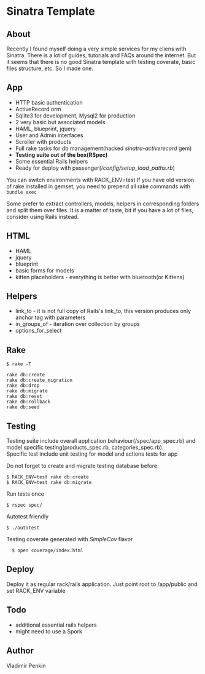 # Sinatra Template

## About
  Recently I found myself doing a very simple services for my cliens with Sinatra. There is a lot of guides, tutorials and FAQs around the internet. But it seems that there is no good Sinatra template with testing coverate, basic files structure, etc. So I made one.

## App
  * HTTP basic authentication 
  * ActiveRecord orm
  * Sqlite3 for development, Mysql2 for production
  * 2 very basic but associated models
  * HAML, blueprint, jquery
  * User and Admin interfaces
  * Scroller with products
  * Full rake tasks for db management(hacked _sinatra-activerecord_ gem)
  * **Testing suite out of the box(RSpec)**
  * Some essential Rails helpers 
  * Ready for deploy with passenger(_/config/setup\_load\_paths.rb_)
  
  You can switch environments with RACK_ENV=test
  If you have old version of rake installed in gemset, you need to prepend all rake commands with `bundle exec`
  
  Some prefer to extract controllers, models, helpers in corresponding folders and split them over files. It is a matter of taste, bit if you have a lot of files, consider using Rails instead.
  
## HTML
  * HAML
  * jquery
  * blueprint 
  * basic forms for models
  * kitten placeholders - everything is better with bluetooth(or Kittens)
  
## Helpers
  * link\_to - it is not full copy of Rails's link_to, this version produces only anchor tag with parameters
  * in\_groups\_of - iteration over collection by groups
  * options\_for\_select

## Rake 
  
    $ rake -T

    rake db:create
    rake db:create_migration
    rake db:drop
    rake db:migrate
    rake db:reset
    rake db:rollback
    rake db:seed

## Testing
  Testing suite include overall application behaviour(/spec/app_spec.rb) and model specific testing(products_spec.rb, categories_spec.rb).  
  Specific test include unit testing for model and actions tests for app
  
  Do not forget to create and migrate testing database before:
  
    $ RACK_ENV=test rake db:create
    $ RACK_ENV=test rake db:migrate
    

  Run tests once
    
    $ rspec spec/
    
  Autotest friendly

    $ ./autotest
    
  Testing coverate generated with _SimpleCov_ flavor
      
      $ open coverage/index.html
      
## Deploy

  Deploy it as regular rack/rails application. Just point root to /app/public and set RACK_ENV variable
  
## Todo

  * additional essential rails helpers
  * might need to use a Spork

## Author
  Vladimir Penkin